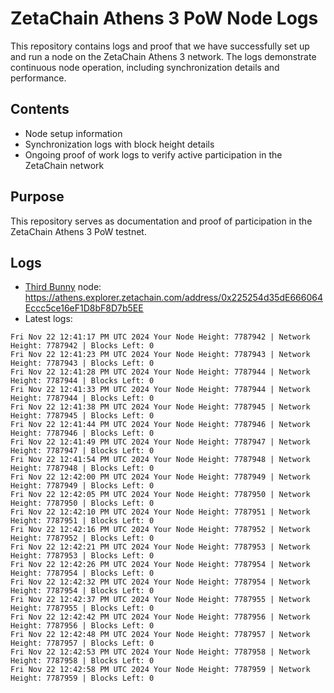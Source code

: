 # ZetaChain Athens 3 PoW Node Logs
This repository contains logs and proof that we have successfully set up and run a node on the ZetaChain Athens 3 network. The logs demonstrate continuous node operation, including synchronization details and performance.

## Contents
- Node setup information
- Synchronization logs with block height details
- Ongoing proof of work logs to verify active participation in the ZetaChain network

## Purpose
This repository serves as documentation and proof of participation in the ZetaChain Athens 3 PoW testnet.

## Logs

- [Third Bunny](https://thirdbunny.xyz/) node: https://athens.explorer.zetachain.com/address/0x225254d35dE666064Eccc5ce16eF1D8bF8D7b5EE
- Latest logs:
```
Fri Nov 22 12:41:17 PM UTC 2024 Your Node Height: 7787942 | Network Height: 7787942 | Blocks Left: 0
Fri Nov 22 12:41:23 PM UTC 2024 Your Node Height: 7787943 | Network Height: 7787943 | Blocks Left: 0
Fri Nov 22 12:41:28 PM UTC 2024 Your Node Height: 7787944 | Network Height: 7787944 | Blocks Left: 0
Fri Nov 22 12:41:33 PM UTC 2024 Your Node Height: 7787944 | Network Height: 7787944 | Blocks Left: 0
Fri Nov 22 12:41:38 PM UTC 2024 Your Node Height: 7787945 | Network Height: 7787945 | Blocks Left: 0
Fri Nov 22 12:41:44 PM UTC 2024 Your Node Height: 7787946 | Network Height: 7787946 | Blocks Left: 0
Fri Nov 22 12:41:49 PM UTC 2024 Your Node Height: 7787947 | Network Height: 7787947 | Blocks Left: 0
Fri Nov 22 12:41:54 PM UTC 2024 Your Node Height: 7787948 | Network Height: 7787948 | Blocks Left: 0
Fri Nov 22 12:42:00 PM UTC 2024 Your Node Height: 7787949 | Network Height: 7787949 | Blocks Left: 0
Fri Nov 22 12:42:05 PM UTC 2024 Your Node Height: 7787950 | Network Height: 7787950 | Blocks Left: 0
Fri Nov 22 12:42:10 PM UTC 2024 Your Node Height: 7787951 | Network Height: 7787951 | Blocks Left: 0
Fri Nov 22 12:42:16 PM UTC 2024 Your Node Height: 7787952 | Network Height: 7787952 | Blocks Left: 0
Fri Nov 22 12:42:21 PM UTC 2024 Your Node Height: 7787953 | Network Height: 7787953 | Blocks Left: 0
Fri Nov 22 12:42:26 PM UTC 2024 Your Node Height: 7787954 | Network Height: 7787954 | Blocks Left: 0
Fri Nov 22 12:42:32 PM UTC 2024 Your Node Height: 7787954 | Network Height: 7787954 | Blocks Left: 0
Fri Nov 22 12:42:37 PM UTC 2024 Your Node Height: 7787955 | Network Height: 7787955 | Blocks Left: 0
Fri Nov 22 12:42:42 PM UTC 2024 Your Node Height: 7787956 | Network Height: 7787956 | Blocks Left: 0
Fri Nov 22 12:42:48 PM UTC 2024 Your Node Height: 7787957 | Network Height: 7787957 | Blocks Left: 0
Fri Nov 22 12:42:53 PM UTC 2024 Your Node Height: 7787958 | Network Height: 7787958 | Blocks Left: 0
Fri Nov 22 12:42:58 PM UTC 2024 Your Node Height: 7787959 | Network Height: 7787959 | Blocks Left: 0
```
